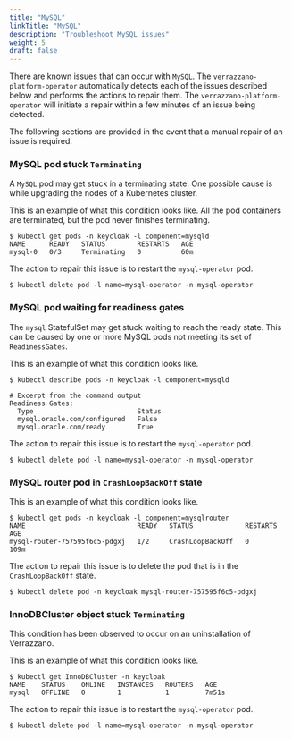 ```yaml
---
title: "MySQL"
linkTitle: "MySQL"
description: "Troubleshoot MySQL issues"
weight: 5
draft: false
---
```


There are known issues that can occur with `MySQL`.  The `verrazzano-platform-operator` automatically detects each of the issues described below and performs the actions to repair them.  The `verrazzano-platform-operator` will initiate a repair within a few minutes of an issue being detected.  

The following sections are provided in the event that a manual repair of an issue is required.

### MySQL pod stuck `Terminating`
A `MySQL` pod may get stuck in a terminating state.  One possible cause is while upgrading the nodes of a Kubernetes cluster.

This is an example of what this condition looks like.  All the pod containers are terminated, but the pod never finishes terminating.
```
$ kubectl get pods -n keycloak -l component=mysqld
NAME      READY   STATUS        RESTARTS   AGE
mysql-0   0/3     Terminating   0          60m
```

The action to repair this issue is to restart the `mysql-operator` pod.
```
$ kubectl delete pod -l name=mysql-operator -n mysql-operator
```

### MySQL pod waiting for readiness gates
The `mysql` StatefulSet may get stuck waiting to reach the ready state.  This can be caused by one or more MySQL pods not meeting its set of `ReadinessGates`.

This is an example of what this condition looks like.
```
$ kubectl describe pods -n keycloak -l component=mysqld

# Excerpt from the command output
Readiness Gates:
  Type                          Status
  mysql.oracle.com/configured   False 
  mysql.oracle.com/ready        True 
```

The action to repair this issue is to restart the `mysql-operator` pod.
```
$ kubectl delete pod -l name=mysql-operator -n mysql-operator
```

### MySQL router pod in `CrashLoopBackOff` state

This is an example of what this condition looks like.
```
$ kubectl get pods -n keycloak -l component=mysqlrouter
NAME                            READY   STATUS             RESTARTS   AGE
mysql-router-757595f6c5-pdgxj   1/2     CrashLoopBackOff   0          109m
```

The action to repair this issue is to delete the pod that is in the `CrashLoopBackOff` state.
```
$ kubectl delete pod -n keycloak mysql-router-757595f6c5-pdgxj
```

### InnoDBCluster object stuck `Terminating`
This condition has been observed to occur on an uninstallation of Verrazzano.

This is an example of what this condition looks like.
```
$ kubectl get InnoDBCluster -n keycloak
NAME    STATUS    ONLINE   INSTANCES   ROUTERS   AGE
mysql   OFFLINE   0        1           1         7m51s
```

The action to repair this issue is to restart the `mysql-operator` pod.
```
$ kubectl delete pod -l name=mysql-operator -n mysql-operator
```
